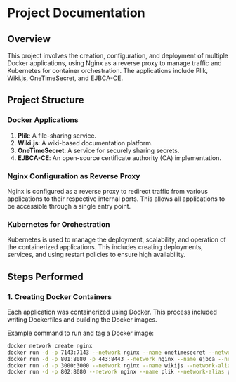 # Project Documentation

## Overview

This project involves the creation, configuration, and deployment of multiple Docker applications, using Nginx as a reverse proxy to manage traffic and Kubernetes for container orchestration. The applications include Plik, Wiki.js, OneTimeSecret, and EJBCA-CE.

## Project Structure

### Docker Applications

1. **Plik**: A file-sharing service.
2. **Wiki.js**: A wiki-based documentation platform.
3. **OneTimeSecret**: A service for securely sharing secrets.
4. **EJBCA-CE**: An open-source certificate authority (CA) implementation.

### Nginx Configuration as Reverse Proxy

Nginx is configured as a reverse proxy to redirect traffic from various applications to their respective internal ports. This allows all applications to be accessible through a single entry point.

### Kubernetes for Orchestration

Kubernetes is used to manage the deployment, scalability, and operation of the containerized applications. This includes creating deployments, services, and using restart policies to ensure high availability.

## Steps Performed

### 1. Creating Docker Containers

Each application was containerized using Docker. This process included writing Dockerfiles and building the Docker images.

Example command to run and tag a Docker image:

```sh
docker network create nginx
docker run -d -p 7143:7143 --network nginx --name onetimesecret --network-alias onetimesecret dismantl/onetimesecret
docker run -d -p 801:8080 -p 443:8443 --network nginx --name ejbca --network-alias ejbca keyfactor/ejbca-ce
docker run -d -p 3000:3000 --network nginx --name wikijs --network-alias wikijs linuxserver/wikijs
docker run -d -p 802:8080 --network nginx --name plik --network-alias plik rootgg/plik
